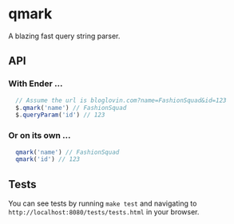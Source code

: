 # qmark
A blazing fast query string parser.
## API
### With Ender ...
```javascript
  // Assume the url is bloglovin.com?name=FashionSquad&id=123
  $.qmark('name') // FashionSquad
  $.queryParam('id') // 123

```
### Or on its own ...
```javascript
  qmark('name') // FashionSquad
  qmark('id') // 123

```
## Tests
You can see tests by running `make test` and navigating to `http://localhost:8080/tests/tests.html` in your browser.